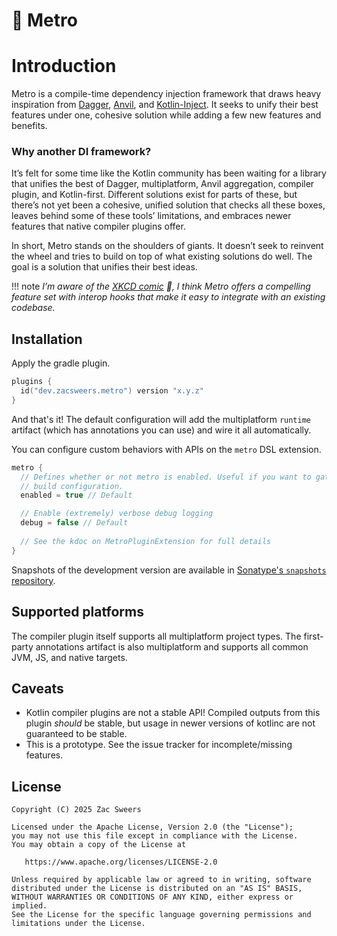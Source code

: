# 🚉 Metro

# Introduction

Metro is a compile-time dependency injection framework that draws heavy inspiration from [Dagger](https://github.com/google/dagger), [Anvil](https://github.com/square/anvil), and [Kotlin-Inject](https://github.com/evant/kotlin-inject). It seeks to unify their best features under one, cohesive solution while adding a few new features and benefits.

### Why another DI framework?

It’s felt for some time like the Kotlin community has been waiting for a library that unifies the best of Dagger, multiplatform, Anvil aggregation, compiler plugin, and Kotlin-first. Different solutions exist for parts of these, but there’s not yet been a cohesive, unified solution that checks all these boxes, leaves behind some of these tools’ limitations, and embraces newer features that native compiler plugins offer.

In short, Metro stands on the shoulders of giants. It doesn’t seek to reinvent the wheel and tries to build on top of what existing solutions do well. The goal is a solution that unifies their best ideas.

!!! note
    _I’m aware of the [XKCD comic](https://xkcd.com/927/) 🙂, I think Metro offers a compelling feature set with interop hooks that make it easy to integrate with an existing codebase._

## Installation

Apply the gradle plugin.

```kotlin
plugins {
  id("dev.zacsweers.metro") version "x.y.z"
}
```

And that's it! The default configuration will add the multiplatform `runtime` artifact (which has annotations you can use) and wire it all automatically.

You can configure custom behaviors with APIs on the `metro` DSL extension.

```kotlin
metro {
  // Defines whether or not metro is enabled. Useful if you want to gate this behind a dynamic
  // build configuration.
  enabled = true // Default

  // Enable (extremely) verbose debug logging
  debug = false // Default
  
  // See the kdoc on MetroPluginExtension for full details
}
```

Snapshots of the development version are available in [Sonatype's `snapshots` repository][snapshots].

## Supported platforms

The compiler plugin itself supports all multiplatform project types. The first-party annotations artifact is also
multiplatform and supports all common JVM, JS, and native targets.

## Caveats

- Kotlin compiler plugins are not a stable API! Compiled outputs from this plugin _should_ be stable,
  but usage in newer versions of kotlinc are not guaranteed to be stable.
- This is a prototype. See the issue tracker for incomplete/missing features.

License
-------

    Copyright (C) 2025 Zac Sweers

    Licensed under the Apache License, Version 2.0 (the "License");
    you may not use this file except in compliance with the License.
    You may obtain a copy of the License at

       https://www.apache.org/licenses/LICENSE-2.0

    Unless required by applicable law or agreed to in writing, software
    distributed under the License is distributed on an "AS IS" BASIS,
    WITHOUT WARRANTIES OR CONDITIONS OF ANY KIND, either express or implied.
    See the License for the specific language governing permissions and
    limitations under the License.

[snapshots]: https://oss.sonatype.org/content/repositories/snapshots/

